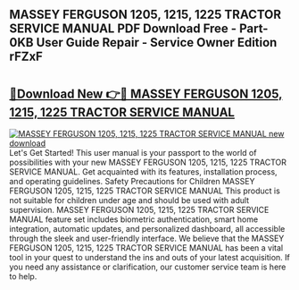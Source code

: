 ## MASSEY FERGUSON 1205, 1215, 1225 TRACTOR SERVICE MANUAL PDF Download Free - Part-0KB User Guide Repair - Service Owner Edition rFZxF

# <h2><a href="http://bc8223.oget.top/?id=MASSEY+FERGUSON+1205%2c+1215%2c+1225+TRACTOR+SERVICE+MANUAL">🔗Download New 👉🔴 MASSEY FERGUSON 1205, 1215, 1225 TRACTOR SERVICE MANUAL</a></h2>

[![MASSEY FERGUSON 1205, 1215, 1225 TRACTOR SERVICE MANUAL new download](https://i.imgur.com/5g1atiW.png)](http://bc8223.oget.top/?id=MASSEY+FERGUSON+1205%2c+1215%2c+1225+TRACTOR+SERVICE+MANUAL)
Let's Get Started! This user manual is your passport to the world of possibilities with your new MASSEY FERGUSON 1205, 1215, 1225 TRACTOR SERVICE MANUAL. Get acquainted with its features, installation process, and operating guidelines. Safety Precautions for Children MASSEY FERGUSON 1205, 1215, 1225 TRACTOR SERVICE MANUAL This product is not suitable for children under age and should be used with adult supervision. MASSEY FERGUSON 1205, 1215, 1225 TRACTOR SERVICE MANUAL feature set includes biometric authentication, smart home integration, automatic updates, and personalized dashboard, all accessible through the sleek and user-friendly interface. We believe that the MASSEY FERGUSON 1205, 1215, 1225 TRACTOR SERVICE MANUAL has been a vital tool in your quest to understand the ins and outs of your latest acquisition. If you need any assistance or clarification, our customer service team is here to help.
